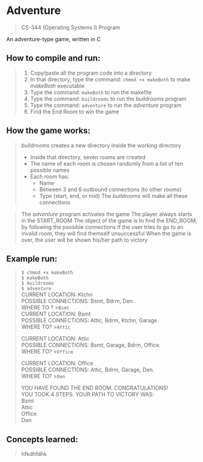 # Adventure

> CS-344 (Operating Systems I) Program

An adventure-type game, written in C

## How to compile and run:
> 1. Copy/paste all the program code into a directory
> 2. In that directory, type the command: `chmod +x makeBoth` to make *makeBoth* executable
> 3. Type the command: `makeBoth` to run the makefile
> 4. Type the command: `buildrooms` to run the *buildrooms* program
> 5. Type the command: `adventure` to run the *adventure* program
> 6. Find the End Room to win the game

## How the game works:
> *buildrooms* creates a new directory inside the working directory
> - Inside that directory, seven rooms are created
> - The name of each room is chosen randomly from a list of ten possible names
> - Each room has:  
>   - Name  
>   - Between 3 and 6 outbound connections (to other rooms)  
>   - Type (start, end, or mid)
> The *buildrooms* will make all these connections

> The *adventure* program activates the game
> The player always starts in the START_ROOM
> The object of the game is to find the END_ROOM, by following the possible connections
> If the user tries to go to an invalid room, they will find themself unsuccessful
> When the game is over, the user will be shown his/her path to victory

## Example run:
> `$ chmod +x makeBoth`  
> `$ makeBoth`  
> `$ buildrooms`  
> `$ adventure`  
> CURRENT LOCATION: Ktchn  
> POSSIBLE CONNECTIONS: Bsmt, Bdrm, Den.  
> WHERE TO ? \>`Bsmt`  
> CURRENT LOCATION: Bsmt  
> POSSIBLE CONNECTIONS: Attic, Bdrm, Ktchn, Garage.  
> WHERE TO? >`Attic`  
>  
> CURRENT LOCATION: Attic  
> POSSIBLE CONNECTIONS: Bsmt, Garage, Bdrm, Office.  
> WHERE TO? >`Office`  
>  
> CURRENT LOCATION: Office  
> POSSIBLE CONNECTIONS: Attic, Bdrm, Garage, Den.  
> WHERE TO? >`Den`  
>  
> YOU HAVE FOUND THE END ROOM. CONGRATULATIONS!  
> YOU TOOK 4 STEPS. YOUR PATH TO VICTORY WAS:  
> Bsmt  
> Attic  
> Office  
> Den  

## Concepts learned:
> hfkdhfdhk

